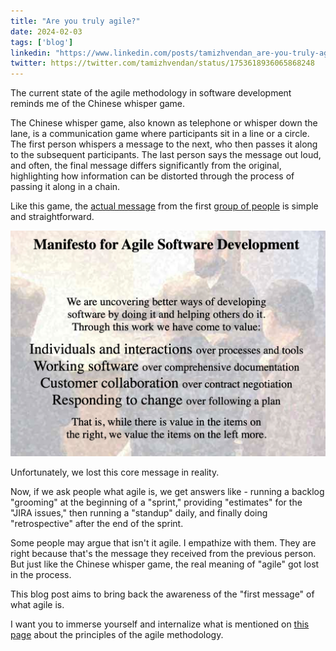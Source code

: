 ```yaml
---
title: "Are you truly agile?"
date: 2024-02-03
tags: ['blog']
linkedin: "https://www.linkedin.com/posts/tamizhvendan_are-you-truly-agile-activity-7159383797493329920-7d1l"
twitter: https://twitter.com/tamizhvendan/status/1753618936065868248
---
```


The current state of the agile methodology in software development reminds me of the Chinese whisper game. 

The Chinese whisper game, also known as telephone or whisper down the lane, is a communication game where participants sit in a line or a circle. The first person whispers a message to the next, who then passes it along to the subsequent participants. The last person says the message out loud, and often, the final message differs significantly from the original, highlighting how information can be distorted through the process of passing it along in a chain. 

Like this game, the [actual message](https://agilemanifesto.org/) from the first [group of people](https://agilemanifesto.org/history.html) is simple and straightforward.

![](/assets/images/blog/agile-manifesto.png)

Unfortunately, we lost this core message in reality.

Now, if we ask people what agile is, we get answers like - running a backlog "grooming" at the beginning of a "sprint," providing "estimates" for the "JIRA issues," then running a "standup" daily, and finally doing "retrospective" after the end of the sprint.

Some people may argue that isn't it agile. I empathize with them. They are right because that's the message they received from the previous person. But just like the Chinese whisper game, the real meaning of "agile" got lost in the process.

This blog post aims to bring back the awareness of the "first message" of what agile is.

I want you to immerse yourself and internalize what is mentioned on [this page](https://agilemanifesto.org/principles.html) about the principles of the agile methodology.